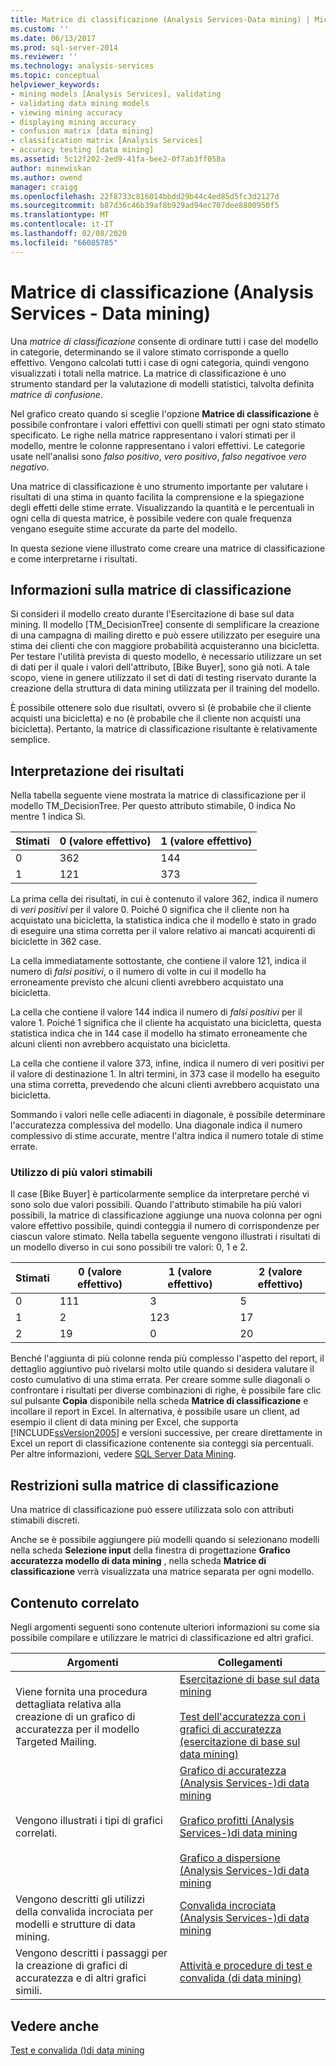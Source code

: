 ```yaml
---
title: Matrice di classificazione (Analysis Services-Data mining) | Microsoft Docs
ms.custom: ''
ms.date: 06/13/2017
ms.prod: sql-server-2014
ms.reviewer: ''
ms.technology: analysis-services
ms.topic: conceptual
helpviewer_keywords:
- mining models [Analysis Services], validating
- validating data mining models
- viewing mining accuracy
- displaying mining accuracy
- confusion matrix [data mining]
- classification matrix [Analysis Services]
- accuracy testing [data mining]
ms.assetid: 5c12f202-2ed9-41fa-bee2-0f7ab3ff058a
author: minewiskan
ms.author: owend
manager: craigg
ms.openlocfilehash: 22f8733c816014bbdd29b44c4ed85d5fc3d2127d
ms.sourcegitcommit: b87d36c46b39af8b929ad94ec707dee8800950f5
ms.translationtype: MT
ms.contentlocale: it-IT
ms.lasthandoff: 02/08/2020
ms.locfileid: "66085785"
---
```

# <a name="classification-matrix-analysis-services---data-mining"></a>Matrice di classificazione (Analysis Services - Data mining)
  Una *matrice di classificazione* consente di ordinare tutti i case del modello in categorie, determinando se il valore stimato corrisponde a quello effettivo. Vengono calcolati tutti i case di ogni categoria, quindi vengono visualizzati i totali nella matrice. La matrice di classificazione è uno strumento standard per la valutazione di modelli statistici, talvolta definita *matrice di confusione*.  
  
 Nel grafico creato quando si sceglie l'opzione **Matrice di classificazione** è possibile confrontare i valori effettivi con quelli stimati per ogni stato stimato specificato. Le righe nella matrice rappresentano i valori stimati per il modello, mentre le colonne rappresentano i valori effettivi. Le categorie usate nell'analisi sono *falso positivo*, *vero positivo*, *falso negativo*e *vero negativo*.  
  
 Una matrice di classificazione è uno strumento importante per valutare i risultati di una stima in quanto facilita la comprensione e la spiegazione degli effetti delle stime errate. Visualizzando la quantità e le percentuali in ogni cella di questa matrice, è possibile vedere con quale frequenza vengano eseguite stime accurate da parte del modello.  
  
 In questa sezione viene illustrato come creare una matrice di classificazione e come interpretarne i risultati.  
  
## <a name="understanding-the-classification-matrix"></a>Informazioni sulla matrice di classificazione  
 Si consideri il modello creato durante l'Esercitazione di base sul data mining. Il modello [TM_DecisionTree] consente di semplificare la creazione di una campagna di mailing diretto e può essere utilizzato per eseguire una stima dei clienti che con maggiore probabilità acquisteranno una bicicletta. Per testare l'utilità prevista di questo modello, è necessario utilizzare un set di dati per il quale i valori dell'attributo, [Bike Buyer], sono già noti. A tale scopo, viene in genere utilizzato il set di dati di testing riservato durante la creazione della struttura di data mining utilizzata per il training del modello.  
  
 È possibile ottenere solo due risultati, ovvero sì (è probabile che il cliente acquisti una bicicletta) e no (è probabile che il cliente non acquisti una bicicletta). Pertanto, la matrice di classificazione risultante è relativamente semplice.  
  
## <a name="interpreting-the-results"></a>Interpretazione dei risultati  
 Nella tabella seguente viene mostrata la matrice di classificazione per il modello TM_DecisionTree. Per questo attributo stimabile, 0 indica No mentre 1 indica Sì.  
  
|Stimati|0 (valore effettivo)|1 (valore effettivo)|  
|---------------|------------------|------------------|  
|0|362|144|  
|1|121|373|  
  
 La prima cella dei risultati, in cui è contenuto il valore 362, indica il numero di *veri positivi* per il valore 0. Poiché 0 significa che il cliente non ha acquistato una bicicletta, la statistica indica che il modello è stato in grado di eseguire una stima corretta per il valore relativo ai mancati acquirenti di biciclette in 362 case.  
  
 La cella immediatamente sottostante, che contiene il valore 121, indica il numero di *falsi positivi*, o il numero di volte in cui il modello ha erroneamente previsto che alcuni clienti avrebbero acquistato una bicicletta.  
  
 La cella che contiene il valore 144 indica il numero di *falsi positivi* per il valore 1. Poiché 1 significa che il cliente ha acquistato una bicicletta, questa statistica indica che in 144 case il modello ha stimato erroneamente che alcuni clienti non avrebbero acquistato una bicicletta.  
  
 La cella che contiene il valore 373, infine, indica il numero di veri positivi per il valore di destinazione 1. In altri termini, in 373 case il modello ha eseguito una stima corretta, prevedendo che alcuni clienti avrebbero acquistato una bicicletta.  
  
 Sommando i valori nelle celle adiacenti in diagonale, è possibile determinare l'accuratezza complessiva del modello. Una diagonale indica il numero complessivo di stime accurate, mentre l'altra indica il numero totale di stime errate.  
  
### <a name="using-multiple-predictable-values"></a>Utilizzo di più valori stimabili  
 Il case [Bike Buyer] è particolarmente semplice da interpretare perché vi sono solo due valori possibili. Quando l'attributo stimabile ha più valori possibili, la matrice di classificazione aggiunge una nuova colonna per ogni valore effettivo possibile, quindi conteggia il numero di corrispondenze per ciascun valore stimato. Nella tabella seguente vengono illustrati i risultati di un modello diverso in cui sono possibili tre valori: 0, 1 e 2.  
  
|Stimati|0 (valore effettivo)|1 (valore effettivo)|2 (valore effettivo)|  
|---------------|------------------|------------------|------------------|  
|0|111|3|5|  
|1|2|123|17|  
|2|19|0|20|  
  
 Benché l'aggiunta di più colonne renda più complesso l'aspetto del report, il dettaglio aggiuntivo può rivelarsi molto utile quando si desidera valutare il costo cumulativo di una stima errata. Per creare somme sulle diagonali o confrontare i risultati per diverse combinazioni di righe, è possibile fare clic sul pulsante **Copia** disponibile nella scheda **Matrice di classificazione** e incollare il report in Excel. In alternativa, è possibile usare un client, ad esempio il client di data mining per Excel, che supporta [!INCLUDE[ssVersion2005](../../includes/ssversion2005-md.md)] e versioni successive, per creare direttamente in Excel un report di classificazione contenente sia conteggi sia percentuali. Per altre informazioni, vedere [SQL Server Data Mining](https://go.microsoft.com/fwlink/?LinkID=77733).  
  
## <a name="restrictions-on-the-classification-matrix"></a>Restrizioni sulla matrice di classificazione  
 Una matrice di classificazione può essere utilizzata solo con attributi stimabili discreti.  
  
 Anche se è possibile aggiungere più modelli quando si selezionano modelli nella scheda **Selezione input** della finestra di progettazione **Grafico accuratezza modello di data mining** , nella scheda **Matrice di classificazione** verrà visualizzata una matrice separata per ogni modello.  
  
## <a name="related-content"></a>Contenuto correlato  
 Negli argomenti seguenti sono contenute ulteriori informazioni su come sia possibile compilare e utilizzare le matrici di classificazione ed altri grafici.  
  
|Argomenti|Collegamenti|  
|------------|-----------|  
|Viene fornita una procedura dettagliata relativa alla creazione di un grafico di accuratezza per il modello Targeted Mailing.|[Esercitazione di base sul data mining](../../tutorials/basic-data-mining-tutorial.md)<br /><br /> [Test dell'accuratezza con i grafici di accuratezza &#40;esercitazione di base sul data mining&#41;](../../tutorials/testing-accuracy-with-lift-charts-basic-data-mining-tutorial.md)|  
|Vengono illustrati i tipi di grafici correlati.|[Grafico di accuratezza &#40;Analysis Services-&#41;di data mining](lift-chart-analysis-services-data-mining.md)<br /><br /> [Grafico profitti &#40;Analysis Services-&#41;di data mining](profit-chart-analysis-services-data-mining.md)<br /><br /> [Grafico a dispersione &#40;Analysis Services-&#41;di data mining](scatter-plot-analysis-services-data-mining.md)|  
|Vengono descritti gli utilizzi della convalida incrociata per modelli e strutture di data mining.|[Convalida incrociata &#40;Analysis Services-&#41;di data mining](cross-validation-analysis-services-data-mining.md)|  
|Vengono descritti i passaggi per la creazione di grafici di accuratezza e di altri grafici simili.|[Attività e procedure di test e convalida &#40;di data mining&#41;](testing-and-validation-tasks-and-how-tos-data-mining.md)|  
  
## <a name="see-also"></a>Vedere anche  
 [Test e convalida &#40;&#41;di data mining](testing-and-validation-data-mining.md)  
  
  
